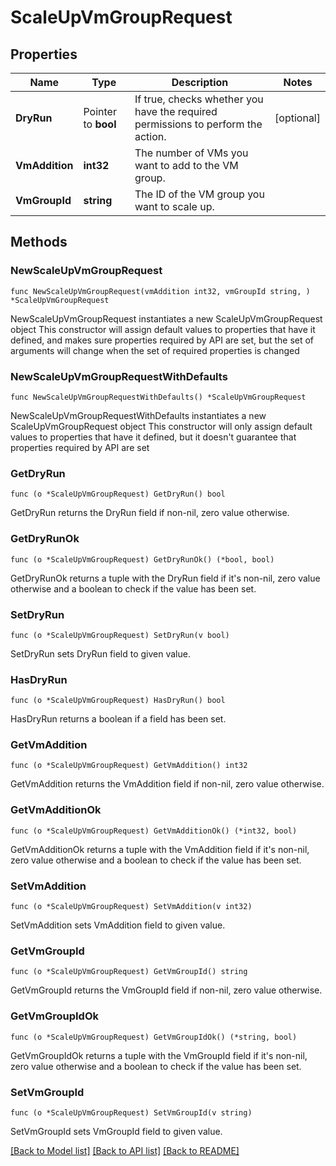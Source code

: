 # ScaleUpVmGroupRequest

## Properties

Name | Type | Description | Notes
------------ | ------------- | ------------- | -------------
**DryRun** | Pointer to **bool** | If true, checks whether you have the required permissions to perform the action. | [optional] 
**VmAddition** | **int32** | The number of VMs you want to add to the VM group. | 
**VmGroupId** | **string** | The ID of the VM group you want to scale up. | 

## Methods

### NewScaleUpVmGroupRequest

`func NewScaleUpVmGroupRequest(vmAddition int32, vmGroupId string, ) *ScaleUpVmGroupRequest`

NewScaleUpVmGroupRequest instantiates a new ScaleUpVmGroupRequest object
This constructor will assign default values to properties that have it defined,
and makes sure properties required by API are set, but the set of arguments
will change when the set of required properties is changed

### NewScaleUpVmGroupRequestWithDefaults

`func NewScaleUpVmGroupRequestWithDefaults() *ScaleUpVmGroupRequest`

NewScaleUpVmGroupRequestWithDefaults instantiates a new ScaleUpVmGroupRequest object
This constructor will only assign default values to properties that have it defined,
but it doesn't guarantee that properties required by API are set

### GetDryRun

`func (o *ScaleUpVmGroupRequest) GetDryRun() bool`

GetDryRun returns the DryRun field if non-nil, zero value otherwise.

### GetDryRunOk

`func (o *ScaleUpVmGroupRequest) GetDryRunOk() (*bool, bool)`

GetDryRunOk returns a tuple with the DryRun field if it's non-nil, zero value otherwise
and a boolean to check if the value has been set.

### SetDryRun

`func (o *ScaleUpVmGroupRequest) SetDryRun(v bool)`

SetDryRun sets DryRun field to given value.

### HasDryRun

`func (o *ScaleUpVmGroupRequest) HasDryRun() bool`

HasDryRun returns a boolean if a field has been set.

### GetVmAddition

`func (o *ScaleUpVmGroupRequest) GetVmAddition() int32`

GetVmAddition returns the VmAddition field if non-nil, zero value otherwise.

### GetVmAdditionOk

`func (o *ScaleUpVmGroupRequest) GetVmAdditionOk() (*int32, bool)`

GetVmAdditionOk returns a tuple with the VmAddition field if it's non-nil, zero value otherwise
and a boolean to check if the value has been set.

### SetVmAddition

`func (o *ScaleUpVmGroupRequest) SetVmAddition(v int32)`

SetVmAddition sets VmAddition field to given value.


### GetVmGroupId

`func (o *ScaleUpVmGroupRequest) GetVmGroupId() string`

GetVmGroupId returns the VmGroupId field if non-nil, zero value otherwise.

### GetVmGroupIdOk

`func (o *ScaleUpVmGroupRequest) GetVmGroupIdOk() (*string, bool)`

GetVmGroupIdOk returns a tuple with the VmGroupId field if it's non-nil, zero value otherwise
and a boolean to check if the value has been set.

### SetVmGroupId

`func (o *ScaleUpVmGroupRequest) SetVmGroupId(v string)`

SetVmGroupId sets VmGroupId field to given value.



[[Back to Model list]](../README.md#documentation-for-models) [[Back to API list]](../README.md#documentation-for-api-endpoints) [[Back to README]](../README.md)


